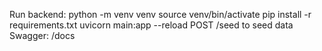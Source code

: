 Run backend:
python -m venv venv
source venv/bin/activate
pip install -r requirements.txt
uvicorn main:app --reload
POST /seed to seed data
Swagger: /docs
